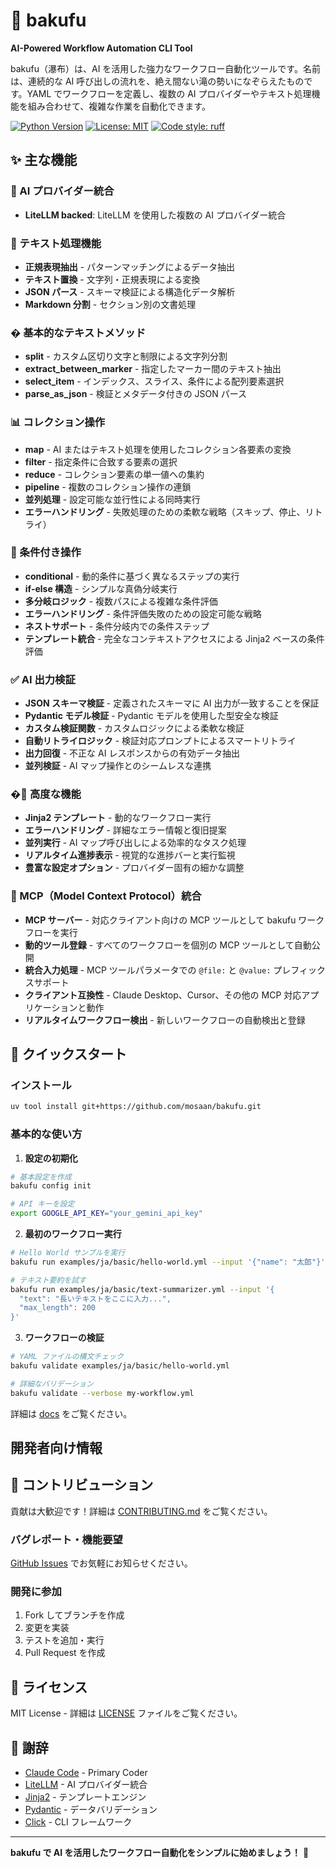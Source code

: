 # 🌊 bakufu

**AI-Powered Workflow Automation CLI Tool**

bakufu（瀑布）は、AI を活用した強力なワークフロー自動化ツールです。名前は、連続的な AI 呼び出しの流れを、絶え間ない滝の勢いになぞらえたものです。YAML でワークフローを定義し、複数の AI プロバイダーやテキスト処理機能を組み合わせて、複雑な作業を自動化できます。

[![Python Version](https://img.shields.io/badge/python-3.12+-blue.svg)](https://python.org)
[![License: MIT](https://img.shields.io/badge/License-MIT-yellow.svg)](https://opensource.org/licenses/MIT)
[![Code style: ruff](https://img.shields.io/endpoint?url=https://raw.githubusercontent.com/astral-sh/ruff/main/assets/badge/v2.json)](https://github.com/astral-sh/ruff)

## ✨ 主な機能

### 🤖 AI プロバイダー統合
- **LiteLLM backed**: LiteLLM を使用した複数の AI プロバイダー統合

### 📝 テキスト処理機能
- **正規表現抽出** - パターンマッチングによるデータ抽出
- **テキスト置換** - 文字列・正規表現による変換
- **JSON パース** - スキーマ検証による構造化データ解析
- **Markdown 分割** - セクション別の文書処理

### � 基本的なテキストメソッド
- **split** - カスタム区切り文字と制限による文字列分割
- **extract_between_marker** - 指定したマーカー間のテキスト抽出
- **select_item** - インデックス、スライス、条件による配列要素選択
- **parse_as_json** - 検証とメタデータ付きの JSON パース

### 📊 コレクション操作
- **map** - AI またはテキスト処理を使用したコレクション各要素の変換
- **filter** - 指定条件に合致する要素の選択
- **reduce** - コレクション要素の単一値への集約
- **pipeline** - 複数のコレクション操作の連鎖
- **並列処理** - 設定可能な並行性による同時実行
- **エラーハンドリング** - 失敗処理のための柔軟な戦略（スキップ、停止、リトライ）

### 🔀 条件付き操作
- **conditional** - 動的条件に基づく異なるステップの実行
- **if-else 構造** - シンプルな真偽分岐実行
- **多分岐ロジック** - 複数パスによる複雑な条件評価
- **エラーハンドリング** - 条件評価失敗のための設定可能な戦略
- **ネストサポート** - 条件分岐内での条件ステップ
- **テンプレート統合** - 完全なコンテキストアクセスによる Jinja2 ベースの条件評価

### ✅ AI 出力検証
- **JSON スキーマ検証** - 定義されたスキーマに AI 出力が一致することを保証
- **Pydantic モデル検証** - Pydantic モデルを使用した型安全な検証
- **カスタム検証関数** - カスタムロジックによる柔軟な検証
- **自動リトライロジック** - 検証対応プロンプトによるスマートリトライ
- **出力回復** - 不正な AI レスポンスからの有効データ抽出
- **並列検証** - AI マップ操作とのシームレスな連携

### �🔧 高度な機能
- **Jinja2 テンプレート** - 動的なワークフロー実行
- **エラーハンドリング** - 詳細なエラー情報と復旧提案
- **並列実行** - AI マップ呼び出しによる効率的なタスク処理
- **リアルタイム進捗表示** - 視覚的な進捗バーと実行監視
- **豊富な設定オプション** - プロバイダー固有の細かな調整

### 🔌 MCP（Model Context Protocol）統合
- **MCP サーバー** - 対応クライアント向けの MCP ツールとして bakufu ワークフローを実行
- **動的ツール登録** - すべてのワークフローを個別の MCP ツールとして自動公開
- **統合入力処理** - MCP ツールパラメータでの `@file:` と `@value:` プレフィックスサポート
- **クライアント互換性** - Claude Desktop、Cursor、その他の MCP 対応アプリケーションと動作
- **リアルタイムワークフロー検出** - 新しいワークフローの自動検出と登録

## 🚀 クイックスタート

### インストール

```bash
uv tool install git+https://github.com/mosaan/bakufu.git
```

### 基本的な使い方

1. **設定の初期化**
```bash
# 基本設定を作成
bakufu config init

# API キーを設定
export GOOGLE_API_KEY="your_gemini_api_key"
```

2. **最初のワークフロー実行**
```bash
# Hello World サンプルを実行
bakufu run examples/ja/basic/hello-world.yml --input '{"name": "太郎"}'

# テキスト要約を試す
bakufu run examples/ja/basic/text-summarizer.yml --input '{
  "text": "長いテキストをここに入力...", 
  "max_length": 200
}'
```

3. **ワークフローの検証**
```bash
# YAML ファイルの構文チェック
bakufu validate examples/ja/basic/hello-world.yml

# 詳細なバリデーション
bakufu validate --verbose my-workflow.yml
```

詳細は [docs](docs/README.md) をご覧ください。

##  開発者向け情報

## 🤝 コントリビューション

貢献は大歓迎です！詳細は [CONTRIBUTING.md](./CONTRIBUTING.md) をご覧ください。

### バグレポート・機能要望

[GitHub Issues](https://github.com/mosaan/bakufu/issues) でお気軽にお知らせください。

### 開発に参加

1. Fork してブランチを作成
2. 変更を実装
3. テストを追加・実行
4. Pull Request を作成

## 📄 ライセンス

MIT License - 詳細は [LICENSE](./LICENSE) ファイルをご覧ください。

## 🙏 謝辞

- [Claude Code](https://docs.anthropic.com/en/docs/claude-code/overview) - Primary Coder
- [LiteLLM](https://github.com/BerriAI/litellm) - AI プロバイダー統合
- [Jinja2](https://jinja.palletsprojects.com/) - テンプレートエンジン
- [Pydantic](https://pydantic.dev/) - データバリデーション
- [Click](https://click.palletsprojects.com/) - CLI フレームワーク

---

**bakufu で AI を活用したワークフロー自動化をシンプルに始めましょう！** 🚀